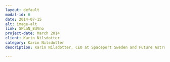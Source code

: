 ```yaml
---
layout: default
modal-id: 6
date: 2014-07-15
alt: image-alt
link: SPLaN_BdVno
project-date: March 2014
client: Karin Nilsdotter
category: Karin Nilsdotter
description: Karin Nilsdotter, CEO at Spaceport Sweden and Future Astronaut @ Women In Tech Stockholm

---
```

